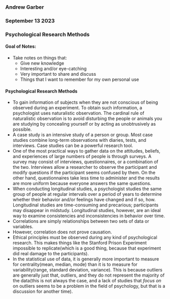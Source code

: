 ### Andrew Garber
### September 13 2023
### Psychological Research Methods

#### Goal of Notes:
 - Take notes on things that:
    - Give new knowledge
    - Interesting and/or eye-catching
    - Very important to share and discuss
    - Things that I want to remember for my own personal use

#### Psychological Research Methods
 - To gain information of subjects when they are not conscious of being observed during an experiment. To obtain such information, a psychologist uses naturalistic observation. The cardinal rule of naturalistic observation is to avoid disturbing the people or animals you are studying by concealing yourself or by acting as unobtrusively as possible. 
 - A case study is an intensive study of a person or group. Most case studies combine long-term observations with diaries, tests, and interviews. Case studies can be a powerful research tool.
 - One of the most practical ways to gather data on the attitudes, beliefs, and experiences of large numbers of people is through surveys. A survey may consist of interviews, questionnaires, or a combination of the two. Interviews allow a researcher to observe the participant and modify questions if the participant seems confused by them. On the other hand, questionnaires take less time to administer and the results are more uniform because everyone answers the same questions.
 - When conducting longitudinal studies, a psychologist studies the same group of people at regular intervals over a period of years to determine whether their behavior and/or feelings have changed and if so, how. Longitudinal studies are time-consuming and precarious; participants may disappear in midstudy. Longitudinal studies, however, are an ideal way to examine consistencies and inconsistencies in behavior over time.
 - Correlations are simply relationships between two sets of data or variables. 
 - However, correlation does not prove causation.
 - Ethical principles must be observed during any kind of psychological research. This makes things like the Stanford Prison Experiment impossible to replicate(which is a good thing, because that experiment did real damage to the participants).
 - In the statistical use of data, it is generally more important to measure for centrality(mean, median, mode) than it is to measure for variability(range, standard deviation, variance). This is because outliers are generally just that, outliers, and they do not represent the majority of the data(this is not always the case, and a lack of studies that *focus on* on outliers seems to be a problem in the field of psychology, but that is a discussion for another time).
 